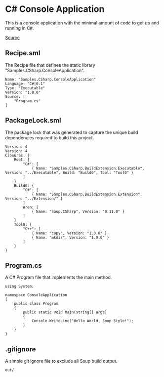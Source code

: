 # C# Console Application
This is a console application with the minimal amount of code to get up and running in C#.

[Source](https://github.com/SoupBuild/Soup/tree/main/Samples/CSharp/ConsoleApplication)

## Recipe.sml
The Recipe file that defines the static library "Samples.CSharp.ConsoleApplication".
```
Name: "Samples.CSharp.ConsoleApplication"
Language: "C#|0.1"
Type: "Executable"
Version: "1.0.0"
Source: [
    "Program.cs"
]
```

## PackageLock.sml
The package lock that was generated to capture the unique build dependencies required to build this project.
```
Version: 4
Version: 4
Closures: {
    Root: {
        "C#": [
            { Name: "Samples.CSharp.BuildExtension.Executable", Version: "../Executable", Build: "Build0", Tool: "Tool0" }
        ]
    }
    Build0: {
        "C#": [
            { Name: "Samples.CSharp.BuildExtension.Extension", Version: "../Extension/" }
        ]
        Wren: [
            { Name: "Soup.CSharp", Version: "0.11.0" }
        ]
    }
    Tool0: {
        "C++": [
            { Name: "copy", Version: "1.0.0" }
            { Name: "mkdir", Version: "1.0.0" }
        ]
    }
}
```

## Program.cs
A C# Program file that implements the main method.
```
using System;

namespace ConsoleApplication
{
    public class Program
    {
        public static void Main(string[] args)
        {
            Console.WriteLine("Hello World, Soup Style!");
        }
    }
}
```

## .gitignore
A simple git ignore file to exclude all Soup build output.
```
out/
```
